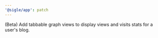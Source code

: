 ```yaml
---
'@sigle/app': patch
---
```


(Beta) Add tabbable graph views to display views and visits stats for a user's blog.
